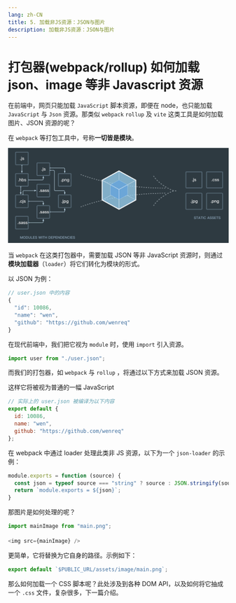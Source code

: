 ```yaml
---
lang: zh-CN
title: 5. 加载非JS资源：JSON与图片
description: 加载非JS资源：JSON与图片
---
```


# 打包器(webpack/rollup) 如何加载 json、image 等非 Javascript 资源

在前端中，网页只能加载 `JavaScript` 脚本资源，即便在 node，也只能加载 `JavaScript` 与 `Json` 资源。那类似 `webpack` `rollup` 及 `vite` 这类工具是如何加载图片、JSON 资源的呢？

在 `webpack` 等打包工具中，号称**一切皆是模块**。

![webpack](./assert/webpack.png)

当 `webpack` 在这类打包器中，需要加载 JSON 等非 JavaScript 资源时，则通过**模块加载器**（`loader`）将它们转化为模块的形式。

以 JSON 为例：

```js
// user.json 中的内容
{
  "id": 10086,
  "name": "wen",
  "github": "https://github.com/wenreq"
}
```

在现代前端中，我们把它视为 `module` 时，使用 `import` 引入资源。

```js
import user from "./user.json";
```

而我们的打包器，如 `webpack` 与 `rollup` ，将通过以下方式来加载 JSON 资源。

这样它将被视为普通的一幅 JavaScript

```js
// 实际上的 user.json 被编译为以下内容
export default {
  id: 10086,
  name: "wen",
  github: "https://github.com/wenreq"
};
```

在 webpack 中通过 loader 处理此类非 JS 资源，以下为一个 `json-loader` 的示例：

```js
module.exports = function (source) {
  const json = typeof source === "string" ? source : JSON.stringify(source);
  return `module.exports = ${json}`;
}
```

那图片是如何处理的呢？

```js
import mainImage from "main.png";

<img src={mainImage} />
```

更简单，它将替换为它自身的路径。示例如下：

```js
export default `$PUBLIC_URL/assets/image/main.png`;
```

那么如何加载一个 CSS 脚本呢？此处涉及到各种 DOM API，以及如何将它抽成一个 `.css` 文件，复杂很多，下一篇介绍。
